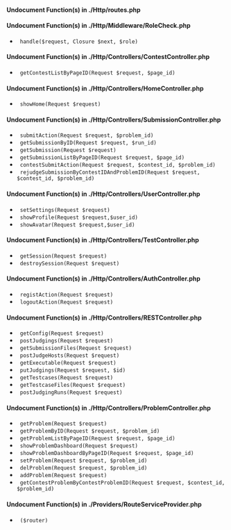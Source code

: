 #### Undocument Function(s) in ./Http/routes.php



#### Undocument Function(s) in ./Http/Middleware/RoleCheck.php

* ` handle($request, Closure $next, $role)`


#### Undocument Function(s) in ./Http/Controllers/ContestController.php

* ` getContestListByPageID(Request $request, $page_id)`


#### Undocument Function(s) in ./Http/Controllers/HomeController.php

* ` showHome(Request $request)`


#### Undocument Function(s) in ./Http/Controllers/SubmissionController.php

* ` submitAction(Request $request, $problem_id)`
* ` getSubmissionByID(Request $request, $run_id)`
* ` getSubmission(Request $request)`
* ` getSubmissionListByPageID(Request $request, $page_id)`
* ` contestSubmitAction(Request $request, $contest_id, $problem_id)`
* ` rejudgeSubmissionByContestIDAndProblemID(Request $request, $contest_id, $problem_id)`


#### Undocument Function(s) in ./Http/Controllers/UserController.php

* ` setSettings(Request $request)`
* ` showProfile(Request $request,$user_id)`
* ` showAvatar(Request $request,$user_id)`


#### Undocument Function(s) in ./Http/Controllers/TestController.php

* ` getSession(Request $request)`
* ` destroySession(Request $request)`


#### Undocument Function(s) in ./Http/Controllers/AuthController.php

* ` registAction(Request $request)`
* ` logoutAction(Request $request)`


#### Undocument Function(s) in ./Http/Controllers/RESTController.php

* ` getConfig(Request $request)`
* ` postJudgings(Request $request)`
* ` getSubmissionFiles(Request $request)`
* ` postJudgeHosts(Request $request)`
* ` getExecutable(Request $request)`
* ` putJudgings(Request $request, $id)`
* ` getTestcases(Request $request)`
* ` getTestcaseFiles(Request $request)`
* ` postJudgingRuns(Request $request)`


#### Undocument Function(s) in ./Http/Controllers/ProblemController.php

* ` getProblem(Request $request)`
* ` getProblemByID(Request $request, $problem_id)`
* ` getProblemListByPageID(Request $request, $page_id)`
* ` showProblemDashboard(Request $request)`
* ` showProblemDashboardByPageID(Request $request, $page_id)`
* ` setProblem(Request $request, $problem_id)`
* ` delProblem(Request $request, $problem_id)`
* ` addProblem(Request $request)`
* ` getContestProblemByContestProblemID(Request $request, $contest_id, $problem_id)`


#### Undocument Function(s) in ./Providers/RouteServiceProvider.php

* ` ($router)`


